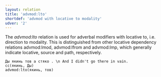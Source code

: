 ```yaml
---
layout: relation
title: 'advmod:lto'
shortdef: 'advmod with locative to modality'
udver: '2'
---
```


The _advmod:lto_ relation is used for adverbal modifiers with locative to, i.e. direction to modality.
This is distinguished from other locative dependency relations advmod:lmod, advmod:lfrom and advmod:lmp,
which generally indicate locative, source and path, respectively.

~~~ sdparse
Ды якинь тов а стяко . \n And I didn't go there in vain.
cc(якинь, Ды)
advmod:lto(якинь, тов)
~~~

<!-- Interlanguage links updated Čt lis 12 09:43:27 CET 2020 -->
